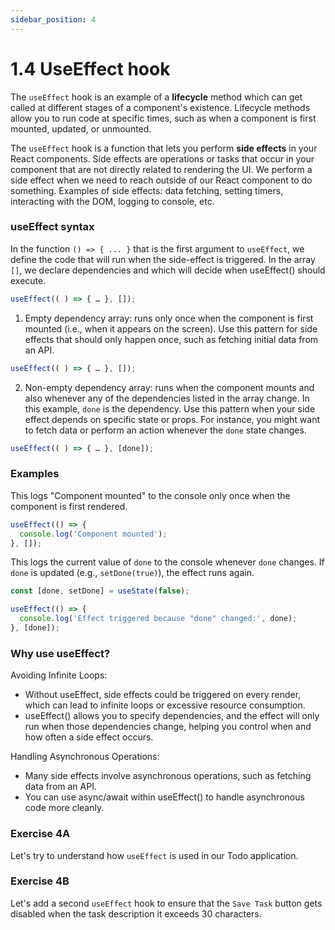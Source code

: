 ```yaml
---
sidebar_position: 4
---
```


# 1.4 UseEffect hook

The `useEffect` hook is an example of a **lifecycle** method which can get called at different stages of a component's existence. Lifecycle methods allow you to run code at specific times, such as when a component is first mounted, updated, or unmounted. 

The `useEffect` hook is a function that lets you perform **side effects** in your React components. Side effects are operations or tasks that occur in your component that are not directly related to rendering the UI. We perform a side effect when we need to reach outside of our React component to do something. Examples of side effects: data fetching, setting timers, interacting with the DOM, logging to console, etc.

### useEffect syntax

In the function `() => { ... }` that is the first argument to `useEffect`, we define the code that will run when the side-effect is triggered. In the array `[]`, we declare dependencies and which will decide when useEffect() should execute.

``` jsx
useEffect(( ) => { … }, []);
```

1. Empty dependency array: runs only once when the component is first mounted (i.e., when it appears on the screen). Use this pattern for side effects that should only happen once, such as fetching initial data from an API.

``` jsx
useEffect(( ) => { … }, []);
```

2. Non-empty dependency array: runs when the component mounts and also whenever any of the dependencies listed in the array change. In this example, `done` is the dependency. Use this pattern when your side effect depends on specific state or props. For instance, you might want to fetch data or perform an action whenever the `done` state changes.

``` jsx
useEffect(( ) => { … }, [done]);
```

### Examples

This logs "Component mounted" to the console only once when the component is first rendered.

```jsx
useEffect(() => {
  console.log('Component mounted');
}, []);
```

This logs the current value of `done` to the console whenever `done` changes. If `done` is updated (e.g., `setDone(true)`), the effect runs again.

```jsx
const [done, setDone] = useState(false);

useEffect(() => {
  console.log('Effect triggered because "done" changed:', done);
}, [done]);
```

### Why use useEffect?

Avoiding Infinite Loops: 
- Without useEffect, side effects could be triggered on every render, which can lead to infinite loops or excessive resource consumption. 
- useEffect() allows you to specify dependencies, and the effect will only run when those dependencies change, helping you control when and how often a side effect occurs.

Handling Asynchronous Operations: 
- Many side effects involve asynchronous operations, such as fetching data from an API. 
- You can use async/await within useEffect() to handle asynchronous code more cleanly.

### Exercise 4A

Let's try to understand how `useEffect` is used in our Todo application.

### Exercise 4B

Let's add a second `useEffect` hook to ensure that the `Save Task` button gets disabled when the task description it exceeds 30 characters.
